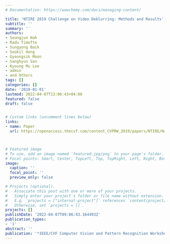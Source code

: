```yaml
---
# Documentation: https://wowchemy.com/docs/managing-content/

title: 'NTIRE 2019 Challenge on Video Deblurring: Methods and Results'
subtitle: ''
summary: ''
authors:
- Seungjun Nah
- Radu Timofte
- Sungyong Baik
- Seokil Hong
- Gyeongsik Moon
- Sanghyun Son
- Kyoung Mu Lee
- admin
- and Others
tags: []
categories: []
date: '2019-01-01'
lastmod: 2022-04-07T13:06:43+04:00
featured: false
draft: false


# Custom links (uncomment lines below)
links:
- name: Paper
  url: https://openaccess.thecvf.com/content_CVPRW_2019/papers/NTIRE/Nah_NTIRE_2019_Challenge_on_Video_Deblurring_Methods_and_Results_CVPRW_2019_paper.pdf



# Featured image
# To use, add an image named `featured.jpg/png` to your page's folder.
# Focal points: Smart, Center, TopLeft, Top, TopRight, Left, Right, BottomLeft, Bottom, BottomRight.
image:
  caption: ''
  focal_point: ''
  preview_only: false

# Projects (optional).
#   Associate this post with one or more of your projects.
#   Simply enter your project's folder or file name without extension.
#   E.g. `projects = ["internal-project"]` references `content/project/deep-learning/index.md`.
#   Otherwise, set `projects = []`.
projects: []
publishDate: '2022-04-07T09:06:43.164493Z'
publication_types:
- '1'
abstract: ''
publication: '*IEEE/CVF Computer Vision and Pattern Recognition Workshops (CVPRw)*'
---
```

